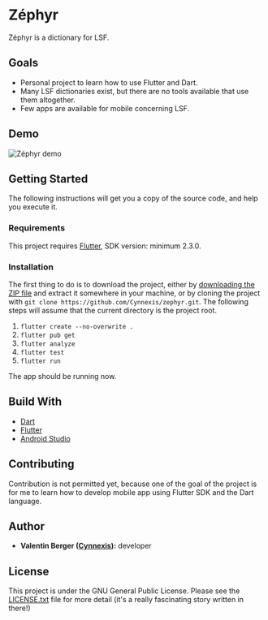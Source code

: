 # Zéphyr

Zéphyr is a dictionary for LSF.

## Goals

* Personal project to learn how to use Flutter and Dart.
* Many LSF dictionaries exist, but there are no tools available that use them altogether.
* Few apps are available for mobile concerning LSF.

## Demo

![Zéphyr demo][zéphyr-demo]

## Getting Started

The following instructions will get you a copy of the source code, and help you execute it.

### Requirements

This project requires [Flutter][flutter-install], SDK version: minimum
2.3.0.

### Installation

The first thing to do is to download the project, either by [downloading the ZIP file][zephyr-zip]
and extract it somewhere in your machine, or by cloning the project with
`git clone https://github.com/Cynnexis/zephyr.git`. The following steps will assume that the current
directory is the project root.

1. `flutter create --no-overwrite .`
2. `flutter pub get`
3. `flutter analyze`
4. `flutter test`
5. `flutter run`

The app should be running now.

## Build With

* [Dart][dart]
* [Flutter][flutter]
* [Android Studio][android-studio]

## Contributing

Contribution is not permitted yet, because one of the goal of the project is for me to learn how to
develop mobile app using Flutter SDK and the Dart language.

## Author

* **Valentin Berger ([Cynnexis][cynnexis]):** developer

## License

This project is under the GNU General Public License. Please see the [LICENSE.txt][license] file
for more detail (it's a really fascinating story written in there!)

[zéphyr-demo]: https://i.imgur.com/mvmbIwa.gif
[flutter-install]: https://flutter.dev/docs/get-started/install
[zephyr-zip]: https://github.com/Cynnexis/zephyr/archive/master.zip
[flutter]: https://flutter.dev/
[dart]: https://dart.dev/
[android-studio]: https://developer.android.com/studio
[cynnexis]: https://github.com/Cynnexis
[license]: https://github.com/Cynnexis/zephyr/blob/master/LICENSE.txt
